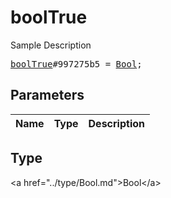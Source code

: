 # boolTrue

Sample Description

<pre>
<a href="../constructor/boolTrue.md">boolTrue</a>#997275b5 = <a href="../type/Bool.md">Bool</a>;
</pre>

## Parameters

| Name | Type | Description |
|------|:----:|-------------|

## Type

&lt;a href=&#34;../type/Bool.md&#34;&gt;Bool&lt;/a&gt;

